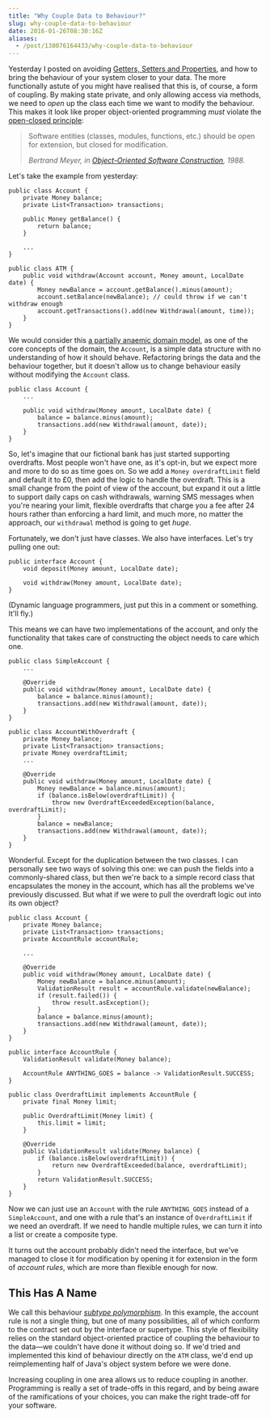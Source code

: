 ```yaml
---
title: "Why Couple Data to Behaviour?"
slug: why-couple-data-to-behaviour
date: 2016-01-26T08:30:16Z
aliases:
  - /post/138076164433/why-couple-data-to-behaviour
---
```


Yesterday I posted on avoiding [Getters, Setters and Properties][], and how to bring the behaviour of your system closer to your data. The more functionally astute of you might have realised that this is, of course, a form of coupling. By making state private, and only allowing access via methods, we need to _open_ up the class each time we want to modify the behaviour. This makes it look like proper object-oriented programming _must_ violate the [open-closed principle][open-closed principle]:

> Software entities (classes, modules, functions, etc.) should be open for extension, but closed for modification.
>
> <cite>Bertrand Meyer, in <em><a href="http://www.amazon.co.uk/gp/product/0136291554/ref=as_li_tl?ie=UTF8&camp=1634&creative=19450&creativeASIN=0136291554&linkCode=as2&tag=monospamonolo-21">Object-Oriented Software Construction</a></em>, 1988.</cite>

<!--more-->

Let's take the example from yesterday:

    public class Account {
        private Money balance;
        private List<Transaction> transactions;

        public Money getBalance() {
            return balance;
        }

        ...
    }

    public class ATM {
        public void withdraw(Account account, Money amount, LocalDate date) {
            Money newBalance = account.getBalance().minus(amount);
            account.setBalance(newBalance); // could throw if we can't withdraw enough
            account.getTransactions().add(new Withdrawal(amount, time));
        }
    }

We would consider this [a partially anaemic domain model][anemic domain model], as one of the core concepts of the domain, the `Account`, is a simple data structure with no understanding of how it should behave. Refactoring brings the data and the behaviour together, but it doesn't allow us to change behaviour easily without modifying the `Account` class.

    public class Account {
        ...

        public void withdraw(Money amount, LocalDate date) {
            balance = balance.minus(amount);
            transactions.add(new Withdrawal(amount, date));
        }
    }

So, let's imagine that our fictional bank has just started supporting overdrafts. Most people won't have one, as it's opt-in, but we expect more and more to do so as time goes on. So we add a `Money overdraftLimit` field and default it to £0, then add the logic to handle the overdraft. This is a small change from the point of view of the account, but expand it out a little to support daily caps on cash withdrawals, warning SMS messages when you're nearing your limit, flexible overdrafts that charge you a fee after 24 hours rather than enforcing a hard limit, and much more, no matter the approach, our `withdrawal` method is going to get _huge_.

Fortunately, we don't just have classes. We also have interfaces. Let's try pulling one out:

    public interface Account {
        void deposit(Money amount, LocalDate date);

        void withdraw(Money amount, LocalDate date);
    }

(Dynamic language programmers, just put this in a comment or something. It'll fly.)

This means we can have two implementations of the account, and only the functionality that takes care of constructing the object needs to care which one.

    public class SimpleAccount {
        ...

        @Override
        public void withdraw(Money amount, LocalDate date) {
            balance = balance.minus(amount);
            transactions.add(new Withdrawal(amount, date));
        }
    }

    public class AccountWithOverdraft {
        private Money balance;
        private List<Transaction> transactions;
        private Money overdraftLimit;
        ...

        @Override
        public void withdraw(Money amount, LocalDate date) {
            Money newBalance = balance.minus(amount);
            if (balance.isBelow(overdraftLimit)) {
                throw new OverdraftExceededException(balance, overdraftLimit);
            }
            balance = newBalance;
            transactions.add(new Withdrawal(amount, date));
        }
    }

Wonderful. Except for the duplication between the two classes. I can personally see two ways of solving this one: we can push the fields into a commonly-shared class, but then we're back to a simple record class that encapsulates the money in the account, which has all the problems we've previously discussed. But what if we were to pull the overdraft logic out into its own object?

    public class Account {
        private Money balance;
        private List<Transaction> transactions;
        private AccountRule accountRule;

        ...

        @Override
        public void withdraw(Money amount, LocalDate date) {
            Money newBalance = balance.minus(amount);
            ValidationResult result = accountRule.validate(newBalance);
            if (result.failed()) {
                throw result.asException();
            }
            balance = balance.minus(amount);
            transactions.add(new Withdrawal(amount, date));
        }
    }

    public interface AccountRule {
        ValidationResult validate(Money balance);

        AccountRule ANYTHING_GOES = balance -> ValidationResult.SUCCESS;
    }

    public class OverdraftLimit implements AccountRule {
        private final Money limit;

        public OverdraftLimit(Money limit) {
            this.limit = limit;
        }

        @Override
        public ValidationResult validate(Money balance) {
            if (balance.isBelow(overdraftLimit)) {
                return new OverdraftExceeded(balance, overdraftLimit);
            }
            return ValidationResult.SUCCESS;
        }
    }

Now we can just use an `Account` with the rule `ANYTHING_GOES` instead of a `SimpleAccount`, and one with a rule that's an instance of `OverdraftLimit` if we need an overdraft. If we need to handle multiple rules, we can turn it into a list or create a composite type.

It turns out the account probably didn't need the interface, but we've managed to close it for modification by opening it for extension in the form of _account rules_, which are more than flexible enough for now.

## This Has A Name

We call this behaviour [_subtype polymorphism_][subtyping]. In this example, the account rule is not a single thing, but one of many possibilities, all of which conform to the contract set out by the interface or supertype. This style of flexibility relies on the standard object-oriented practice of coupling the behaviour to the data—we couldn't have done it without doing so. If we'd tried and implemented this kind of behaviour directly on the `ATM` class, we'd end up reimplementing half of Java's object system before we were done.

Increasing coupling in one area allows us to reduce coupling in another. Programming is really a set of trade-offs in this regard, and by being aware of the ramifications of your choices, you can make the right trade-off for your software.

[getters, setters and properties]: http://monospacedmonologues.com/post/138009972532/getters-setters-and-properties
[open-closed principle]: http://c2.com/cgi/wiki?OpenClosedPrinciple
[anemic domain model]: http://www.martinfowler.com/bliki/AnemicDomainModel.html
[subtyping]: https://en.wikipedia.org/wiki/Subtyping
